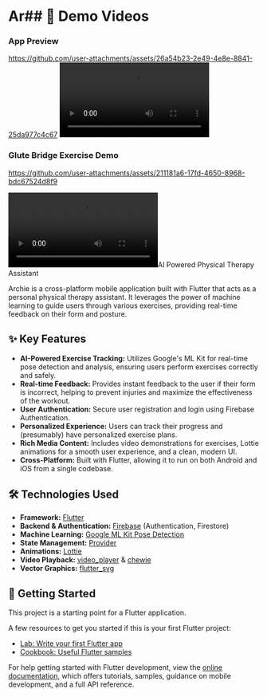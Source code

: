 # Ar## 🎥 Demo Videos

### App Preview
https://github.com/user-attachments/assets/26a54b23-2e49-4e8e-8841-25da977c4c67
<video src="https://github.com/user-attachments/assets/26a54b23-2e49-4e8e-8841-25da977c4c67" controls="controls" style="max-width: 730px;">
</video>

### Glute Bridge Exercise Demo
https://github.com/user-attachments/assets/211181a6-17fd-4650-8968-bdc67524d8f9

<video src="https://github.com/user-attachments/assets/211181a6-17fd-4650-8968-bdc67524d8f9" controls="controls" style="max-width: 730px;">
</video>AI Powered Physical Therapy Assistant

Archie is a cross-platform mobile application built with Flutter that acts as a personal physical therapy assistant. It leverages the power of machine learning to guide users through various exercises, providing real-time feedback on their form and posture.


## ✨ Key Features

*   **AI-Powered Exercise Tracking:** Utilizes Google's ML Kit for real-time pose detection and analysis, ensuring users perform exercises correctly and safely.
*   **Real-time Feedback:** Provides instant feedback to the user if their form is incorrect, helping to prevent injuries and maximize the effectiveness of the workout.
*   **User Authentication:** Secure user registration and login using Firebase Authentication.
*   **Personalized Experience:** Users can track their progress and (presumably) have personalized exercise plans.
*   **Rich Media Content:** Includes video demonstrations for exercises, Lottie animations for a smooth user experience, and a clean, modern UI.
*   **Cross-Platform:** Built with Flutter, allowing it to run on both Android and iOS from a single codebase.

## 🛠️ Technologies Used

*   **Framework:** [Flutter](https://flutter.dev/)
*   **Backend & Authentication:** [Firebase](https://firebase.google.com/) (Authentication, Firestore)
*   **Machine Learning:** [Google ML Kit Pose Detection](https://developers.google.com/ml-kit/vision/pose-detection)
*   **State Management:** [Provider](https://pub.dev/packages/provider)
*   **Animations:** [Lottie](https://pub.dev/packages/lottie)
*   **Video Playback:** [video_player](https://pub.dev/packages/video_player) & [chewie](https://pub.dev/packages/chewie)
*   **Vector Graphics:** [flutter_svg](https://pub.dev/packages/flutter_svg)


## 🚀 Getting Started

This project is a starting point for a Flutter application.

A few resources to get you started if this is your first Flutter project:

- [Lab: Write your first Flutter app](https://docs.flutter.dev/get-started/codelab)
- [Cookbook: Useful Flutter samples](https://docs.flutter.dev/cookbook)

For help getting started with Flutter development, view the
[online documentation](https://docs.flutter.dev/), which offers tutorials,
samples, guidance on mobile development, and a full API reference.
